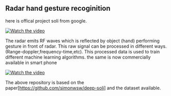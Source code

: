 ## Radar hand gesture recoginition 
here is offical project soli from google.


[![Watch the video](https://i.ytimg.com/an_webp/0QNiZfSsPc0/mqdefault_6s.webp?du=3000&sqp=CLuorPoF&rs=AOn4CLBqLJwQaUKTJaXOyBQf_TpO1EZjWw)](https://www.youtube.com/watch?v=0QNiZfSsPc0&t=2s)

The radar emits RF waves which is reflected by object (hand) performing gesture in front of radar. This raw signal can be processed in different ways.(Range-doppler,frequency-time,etc).
This processed data is used to train different machine learning algorithms.
the same is now commercially available in smart phone

[![Watch the video](https://i.ytimg.com/an_webp/hwEDIya5bx0/mqdefault_6s.webp?du=3000&sqp=COz8q_oF&rs=AOn4CLDaCZ3shHDHRVpc8GFrUPx-K7JB5w)](https://www.youtube.com/watch?v=hwEDIya5bx0)

The above repository is based on the paper[https://github.com/simonwsw/deep-soli] and the dataset available.
